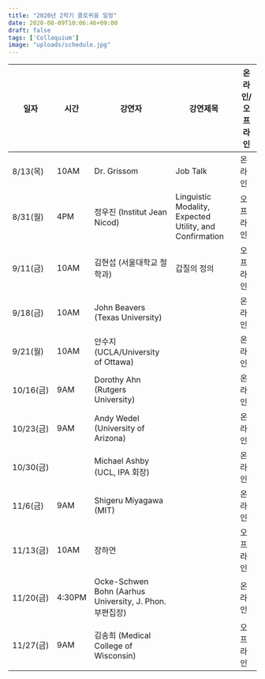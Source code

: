 ```yaml
---
title: "2020년 2학기 콜로퀴움 일정"
date: 2020-08-09T10:06:46+09:00
draft: false
tags: ['Colloquium']
image: "uploads/schedule.jpg"
---
```


| 일자 | 시간 | 강연자 | 강연제목 | 온라인/오프라인 |
| --- | --- | ---- | ------ | ----------- |
| 8/13(목) | 10AM | Dr. Grissom | Job Talk | 온라인 |
| 8/31(월) | 4PM | 정우진 (Institut Jean Nicod) | Linguistic Modality, Expected Utility, and Confirmation | 오프라인 |
| 9/11(금) | 10AM | 김현섭 (서울대학교 철학과) | 갑질의 정의 | 오프라인 |
| 9/18(금) | 10AM | John Beavers (Texas University) |  | 온라인 |
| 9/21(월) | 10AM | 안수지 (UCLA/University of Ottawa) |  | 온라인 |
| 10/16(금) | 9AM | Dorothy Ahn (Rutgers University) |  | 온라인 |
| 10/23(금) | 9AM | Andy Wedel (University of Arizona) |  | 온라인 |
| 10/30(금) |     | Michael Ashby (UCL, IPA 회장) |  | 온라인 |
| 11/6(금) | 9AM | Shigeru Miyagawa (MIT) |  | 온라인 |
| 11/13(금) | 10AM | 장하연 |  | 오프라인 |
| 11/20(금) | 4:30PM | Ocke-Schwen Bohn (Aarhus University, J. Phon. 부편집장) |  | 온라인 |
| 11/27(금) | 9AM | 김송희 (Medical College of Wisconsin) |  | 오프라인 |